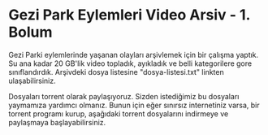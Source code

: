# Gezi Park Eylemleri Video Arsiv - 1. Bolum

Gezi Parki eylemlerinde yaşanan olayları arşivlemek için bir çalışma yaptık. Su
ana kadar 20 GB'lik video topladık, ayıkladık ve belli kategorilere gore
sınıflandırdık. Arşivdeki dosya listesine "dosya-listesi.txt" linkten ulaşabilirsiniz.


Dosyaları torrent olarak paylaşıyoruz. Sizden istediğimiz bu dosyaları
yaymamıza yardımcı olmanız. Bunun için eğer sınırsız internetiniz varsa, bir
torrent programı kurup, aşağıdaki torrent dosyalarını indirmeye ve paylaşmaya
başlayabilirsiniz.

